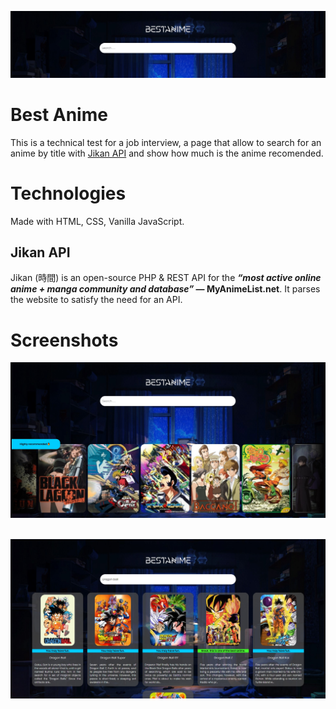 
![Logo](https://github.com/JulianMendezw/software_development_challenge/blob/master/images/Banner.jpg?raw=true)
# Best Anime
This is a technical test for a job interview, a page that allow to search for an anime by title with [Jikan API](https://jikan.moe/) and show how much is the anime recomended.

# Technologies
Made with HTML, CSS, Vanilla JavaScript.

## Jikan API
Jikan (時間) is an open-source PHP & REST API for the **_“most active online anime + manga community and database”_  — MyAnimeList.net**. It parses the website to satisfy the need for an API.

# Screenshots
![](https://github.com/JulianMendezw/software_development_challenge/blob/master/images/screenshots/Screenshot-1.jpg?raw=true)
<br><br>

![](https://github.com/JulianMendezw/software_development_challenge/blob/master/images/screenshots/Screenshot-2.jpg?raw=true)